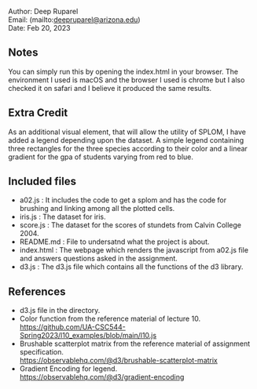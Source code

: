 Author: Deep Ruparel \
Email: (mailto:deepruparel@arizona.edu)  
Date: Feb 20, 2023


## Notes
You can simply run this by opening the index.html in your browser. The environment I used is macOS and the browser I used is chrome but I also checked it on safari and I believe it produced the same results.

## Extra Credit
As an additional visual element, that will allow the utility of SPLOM, I have added a legend depending upon the dataset. A simple legend containing three rectangles for the three species according to their color and a linear gradient for the gpa of students varying from red to blue.

## Included files

* a02.js : It includes the code to get a splom and has the code for brushing and linking among all the plotted cells.
* iris.js : The dataset for iris. 
* score.js : The dataset for the scores of stundets from Calvin College 2004. 
* README.md : File to undersatnd what the project is about.
* index.html : The webpage which renders the javascript from a02.js file and answers questions asked in the assignment. 
* d3.js : The d3.js file which contains all the functions of the d3 library. 




## References
* d3.js file in the directory.
* Color function from the reference material of lecture 10.\
    https://github.com/UA-CSC544-Spring2023/l10_examples/blob/main/l10.js
* Brushable scatterplot matrix from the reference material of assignment specification.\
    https://observablehq.com/@d3/brushable-scatterplot-matrix
* Gradient Encoding for legend. \
    https://observablehq.com/@d3/gradient-encoding
